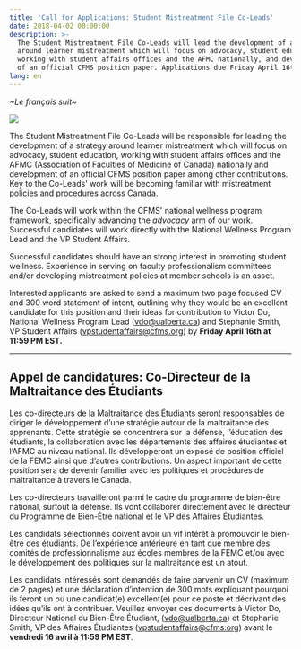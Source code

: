 ```yaml
---
title: 'Call for Applications: Student Mistreatment File Co-Leads'
date: 2018-04-02 00:00:00
description: >-
  The Student Mistreatment File Co-Leads will lead the development of a strategy
  around learner mistreatment which will focus on advocacy, student education,
  working with student affairs offices and the AFMC nationally, and development
  of an official CFMS position paper. Applications due Friday April 16th.
lang: en
---
```


*~Le fran&ccedil;ais suit~*

![](/uploads/mistreatment.png)

The Student Mistreatment File Co-Leads will be responsible for leading the development of a strategy around learner mistreatment which will focus on advocacy, student education, working with student affairs offices and the AFMC (Association of Faculties of Medicine of Canada) nationally and development of an official CFMS position paper among other contributions. Key to the Co-Leads' work will be becoming familiar with mistreatment policies and procedures across Canada.

The Co-Leads will work within the CFMS' national wellness program framework, specifically advancing the *advocacy* arm of our work. Successful candidates will work directly with the National Wellness Program Lead and the VP Student Affairs.

Successful candidates should have an strong interest in promoting student wellness. Experience in serving on faculty professionalism committees and/or developing mistreatment policies at member schools is an asset.

Interested applicants are asked to send a maximum two page focused CV and 300 word statement of intent, outlining why they would be an excellent candidate for this position and their ideas for contribution to Victor Do, National Wellness Program Lead ([vdo@ualberta.ca](javascript:void(location.href='mailto:'+String.fromCharCode(118,100,111,64,117,97,108,98,101,114,116,97,46,99,97)))) and Stephanie Smith, VP Student Affairs ([vpstudentaffairs@cfms.org](javascript:void(location.href='mailto:'+String.fromCharCode(118,112,115,116,117,100,101,110,116,97,102,102,97,105,114,115,64,99,102,109,115,46,111,114,103)))) by **Friday April 16th at 11:59 PM EST.**

---

## Appel de candidatures: Co-Directeur de la Maltraitance des &Eacute;tudiants

Les co-directeurs de la Maltraitance des &Eacute;tudiants seront responsables de diriger le d&eacute;veloppement d’une strat&eacute;gie autour de la maltraitance des apprenants. Cette strat&eacute;gie se concentrera sur la d&eacute;fense, l’&eacute;ducation des &eacute;tudiants, la collaboration avec les d&eacute;partements des affaires &eacute;tudiantes et l’AFMC au niveau national. Ils d&eacute;velopperont un expos&eacute; de position officiel de la FEMC ainsi que d’autres contributions. Un aspect important de cette position sera de devenir familier avec les politiques et proc&eacute;dures de maltraitance &agrave; travers le Canada.

Les co-directeurs travailleront parmi le cadre du programme de bien-&ecirc;tre national, surtout la d&eacute;fense. Ils vont collaborer directement avec le directeur du Programme de Bien-&Ecirc;tre national et le VP des Affaires &Eacute;tudiantes.

Les candidats s&eacute;lectionn&eacute;s doivent avoir un vif int&eacute;r&ecirc;t &agrave; promouvoir le bien-&ecirc;tre des &eacute;tudiants. De l’exp&eacute;rience ant&eacute;rieure en tant que membre des comit&eacute;s de professionnalisme aux &eacute;coles membres de la FEMC et/ou avec le d&eacute;veloppement des politiques sur la maltraitance est un atout.

Les candidats int&eacute;ress&eacute;s sont demand&eacute;s de faire parvenir un CV (maximum de 2 pages) et une d&eacute;claration d’intention de 300 mots expliquant pourquoi ils feront un ou une candidat(e) excellent(e) pour ce poste et d&eacute;crivant des id&eacute;es qu’ils ont &agrave; contribuer. Veuillez envoyer ces documents &agrave; Victor Do, Directeur National du Bien-&Ecirc;tre &Eacute;tudiant, ([vdo@ualberta.ca](javascript:void(location.href='mailto:'+String.fromCharCode(118,100,111,64,117,97,108,98,101,114,116,97,46,99,97)))) et Stephanie Smith, VP des Affaires &Eacute;tudiantes ([vpstudentaffairs@cfms.org](javascript:void(location.href='mailto:'+String.fromCharCode(118,112,115,116,117,100,101,110,116,97,102,102,97,105,114,115,64,99,102,109,115,46,111,114,103)))) avant le **vendredi 16 avril &agrave; 11:59 PM EST**.